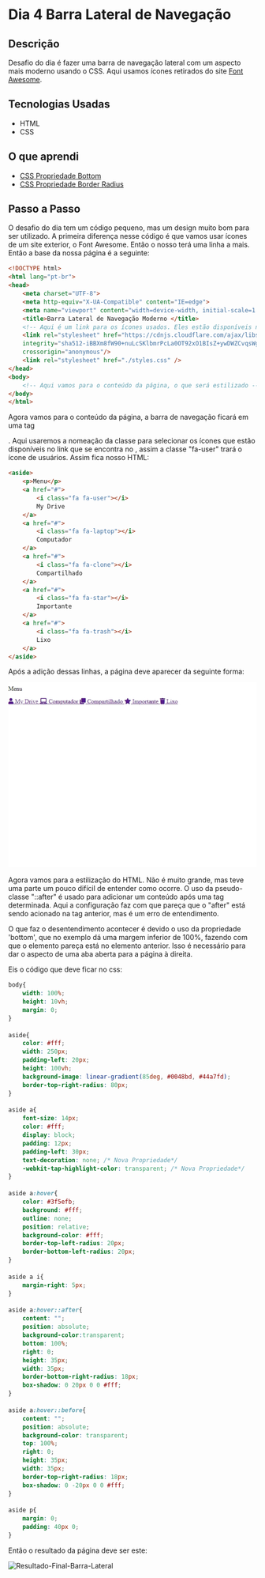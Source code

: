 # Dia 4 Barra Lateral de Navegação

## Descrição

 Desafio do dia é fazer uma barra de navegação lateral com um aspecto mais moderno usando o CSS. Aqui usamos ícones retirados do site [Font Awesome](https://fontawesome.com/).

## Tecnologias Usadas

* HTML
* CSS

## O que aprendi

* [CSS Propriedade Bottom](https://www.w3schools.com/cssref/pr_pos_bottom.asp)
* [CSS Propriedade Border Radius](https://www.w3schools.com/cssref/css3_pr_border-radius.asp)

## Passo a Passo

O desafio do dia tem um código pequeno, mas um design muito bom para ser utilizado. A primeira diferença nesse código é que vamos usar ícones de um site exterior, o Font Awesome. Então o nosso <head></head> terá uma linha a mais.  Então a base da nossa página é a seguinte:

~~~html
<!DOCTYPE html>
<html lang="pt-br">
<head>
    <meta charset="UTF-8">
    <meta http-equiv="X-UA-Compatible" content="IE=edge">
    <meta name="viewport" content="width=device-width, initial-scale=1.0">
    <title>Barra Lateral de Navegação Moderno </title>
    <!-- Aqui é um link para os ícones usados. Eles estão disponíveis no site Font Awesome -->
    <link rel="stylesheet" href="https://cdnjs.cloudflare.com/ajax/libs/font-awesome/5.15.3/css/all.min.css"
    integrity="sha512-iBBXm8fW90+nuLcSKlbmrPcLa0OT92xO1BIsZ+ywDWZCvqsWgccV3gFoRBv0z+8dLJgyAHIhR35VZc2oM/gI1w=="
    crossorigin="anonymous"/>
    <link rel="stylesheet" href="./styles.css" />
</head>
<body>
    <!-- Aqui vamos para o conteúdo da página, o que será estilizado -->
</body>
</html>
~~~

Agora vamos para o conteúdo da página, a barra de navegação ficará em uma tag <aside></aside>. Aqui usaremos a nomeação da classe para selecionar os ícones que estão disponíveis no link que se encontra no <head></head>, assim a classe "fa-user" trará o ícone de usuários. Assim fica nosso HTML:

~~~html
<aside>
    <p>Menu</p>
    <a href="#">
        <i class="fa fa-user"></i>
        My Drive
    </a>
    <a href="#">
        <i class="fa fa-laptop"></i>
        Computador
    </a>
    <a href="#">
        <i class="fa fa-clone"></i>
        Compartilhado
    </a>
    <a href="#">
        <i class="fa fa-star"></i>
        Importante
    </a>
    <a href="#">
        <i class="fa fa-trash"></i>
        Lixo
    </a>
</aside>
~~~

Após a adição dessas linhas, a página deve aparecer da seguinte forma:

![Resultado-Parcial-Barra-Lateral](https://github.com/AlbusQuercus94/One-CSS-per-30-Days/blob/main/Desafios/Dia_4/Imagens/Resultado-Parcial-Barra-Lateral.jpg)

Agora vamos para a estilização do HTML. Não é muito grande, mas teve uma parte um pouco difícil de entender como ocorre. O uso da pseudo-classe "::after" é usado para adicionar um conteúdo após uma tag determinada. Aqui a configuração faz com que pareça que o "after" está sendo acionado na tag anterior, mas é um erro de entendimento.

O que faz o desentendimento acontecer é devido o uso da propriedade 'bottom', que no exemplo dá uma margem inferior de 100%, fazendo com que o elemento pareça está no elemento anterior. Isso é necessário para dar o aspecto de uma aba aberta para a página à direita. 

Eis o código que deve ficar no css:

~~~css
body{
    width: 100%;
    height: 10vh;
    margin: 0;
}

aside{
    color: #fff;
    width: 250px;
    padding-left: 20px;
    height: 100vh;
    background-image: linear-gradient(85deg, #0048bd, #44a7fd);
    border-top-right-radius: 80px;
}

aside a{
    font-size: 14px;
    color: #fff;
    display: block;
    padding: 12px;
    padding-left: 30px;
    text-decoration: none; /* Nova Propriedade*/
    -webkit-tap-highlight-color: transparent; /* Nova Propriedade*/
}

aside a:hover{
    color: #3f5efb;
    background: #fff;
    outline: none;
    position: relative;
    background-color: #fff;
    border-top-left-radius: 20px;
    border-bottom-left-radius: 20px;
}

aside a i{
    margin-right: 5px;
}

aside a:hover::after{
    content: "";
    position: absolute;
    background-color:transparent;
    bottom: 100%;
    right: 0;
    height: 35px;
    width: 35px;
    border-bottom-right-radius: 18px;
    box-shadow: 0 20px 0 0 #fff;
}

aside a:hover::before{
    content: "";
    position: absolute;
    background-color: transparent;
    top: 100%;
    right: 0;
    height: 35px;
    width: 35px;
    border-top-right-radius: 18px;
    box-shadow: 0 -20px 0 0 #fff;
}

aside p{
    margin: 0;
    padding: 40px 0;
}
~~~

Então o resultado da página deve ser este:

![Resultado-Final-Barra-Lateral](https://github.com/AlbusQuercus94/One-CSS-per-30-Days/blob/main/Desafios/Dia_4/Imagens/Resultado-Final-Barra-Lateral.gif)